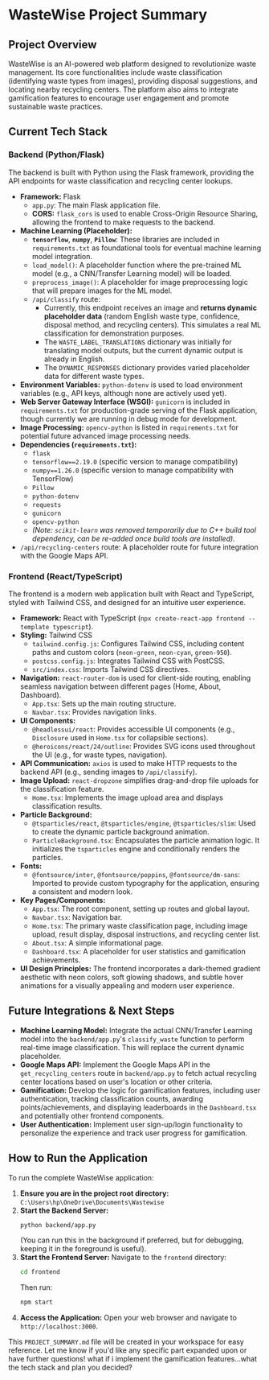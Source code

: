 # WasteWise Project Summary

## Project Overview
WasteWise is an AI-powered web platform designed to revolutionize waste management. Its core functionalities include waste classification (identifying waste types from images), providing disposal suggestions, and locating nearby recycling centers. The platform also aims to integrate gamification features to encourage user engagement and promote sustainable waste practices.

## Current Tech Stack

### Backend (Python/Flask)
The backend is built with Python using the Flask framework, providing the API endpoints for waste classification and recycling center lookups.

*   **Framework:** Flask
    *   `app.py`: The main Flask application file.
    *   **CORS:** `flask_cors` is used to enable Cross-Origin Resource Sharing, allowing the frontend to make requests to the backend.
*   **Machine Learning (Placeholder):**
    *   **`tensorflow`**, **`numpy`**, **`Pillow`**: These libraries are included in `requirements.txt` as foundational tools for eventual machine learning model integration.
    *   `load_model()`: A placeholder function where the pre-trained ML model (e.g., a CNN/Transfer Learning model) will be loaded.
    *   `preprocess_image()`: A placeholder for image preprocessing logic that will prepare images for the ML model.
    *   `/api/classify` route:
        *   Currently, this endpoint receives an image and **returns dynamic placeholder data** (random English waste type, confidence, disposal method, and recycling centers). This simulates a real ML classification for demonstration purposes.
        *   The `WASTE_LABEL_TRANSLATIONS` dictionary was initially for translating model outputs, but the current dynamic output is already in English.
        *   The `DYNAMIC_RESPONSES` dictionary provides varied placeholder data for different waste types.
*   **Environment Variables:** `python-dotenv` is used to load environment variables (e.g., API keys, although none are actively used yet).
*   **Web Server Gateway Interface (WSGI):** `gunicorn` is included in `requirements.txt` for production-grade serving of the Flask application, though currently we are running in debug mode for development.
*   **Image Processing:** `opencv-python` is listed in `requirements.txt` for potential future advanced image processing needs.
*   **Dependencies (`requirements.txt`):**
    *   `flask`
    *   `tensorflow==2.19.0` (specific version to manage compatibility)
    *   `numpy==1.26.0` (specific version to manage compatibility with TensorFlow)
    *   `Pillow`
    *   `python-dotenv`
    *   `requests`
    *   `gunicorn`
    *   `opencv-python`
    *   *(Note: `scikit-learn` was removed temporarily due to C++ build tool dependency, can be re-added once build tools are installed).*
*   `/api/recycling-centers` route: A placeholder route for future integration with the Google Maps API.

### Frontend (React/TypeScript)
The frontend is a modern web application built with React and TypeScript, styled with Tailwind CSS, and designed for an intuitive user experience.

*   **Framework:** React with TypeScript (`npx create-react-app frontend --template typescript`).
*   **Styling:** Tailwind CSS
    *   `tailwind.config.js`: Configures Tailwind CSS, including content paths and custom colors (`neon-green`, `neon-cyan`, `green-950`).
    *   `postcss.config.js`: Integrates Tailwind CSS with PostCSS.
    *   `src/index.css`: Imports Tailwind CSS directives.
*   **Navigation:** `react-router-dom` is used for client-side routing, enabling seamless navigation between different pages (Home, About, Dashboard).
    *   `App.tsx`: Sets up the main routing structure.
    *   `Navbar.tsx`: Provides navigation links.
*   **UI Components:**
    *   `@headlessui/react`: Provides accessible UI components (e.g., `Disclosure` used in `Home.tsx` for collapsible sections).
    *   `@heroicons/react/24/outline`: Provides SVG icons used throughout the UI (e.g., for waste types, navigation).
*   **API Communication:** `axios` is used to make HTTP requests to the backend API (e.g., sending images to `/api/classify`).
*   **Image Upload:** `react-dropzone` simplifies drag-and-drop file uploads for the classification feature.
    *   `Home.tsx`: Implements the image upload area and displays classification results.
*   **Particle Background:**
    *   `@tsparticles/react`, `@tsparticles/engine`, `@tsparticles/slim`: Used to create the dynamic particle background animation.
    *   `ParticleBackground.tsx`: Encapsulates the particle animation logic. It initializes the `tsparticles` engine and conditionally renders the particles.
*   **Fonts:**
    *   `@fontsource/inter`, `@fontsource/poppins`, `@fontsource/dm-sans`: Imported to provide custom typography for the application, ensuring a consistent and modern look.
*   **Key Pages/Components:**
    *   `App.tsx`: The root component, setting up routes and global layout.
    *   `Navbar.tsx`: Navigation bar.
    *   `Home.tsx`: The primary waste classification page, including image upload, result display, disposal instructions, and recycling center list.
    *   `About.tsx`: A simple informational page.
    *   `Dashboard.tsx`: A placeholder for user statistics and gamification achievements.
*   **UI Design Principles:** The frontend incorporates a dark-themed gradient aesthetic with neon colors, soft glowing shadows, and subtle hover animations for a visually appealing and modern user experience.

## Future Integrations & Next Steps

*   **Machine Learning Model:** Integrate the actual CNN/Transfer Learning model into the `backend/app.py`'s `classify_waste` function to perform real-time image classification. This will replace the current dynamic placeholder.
*   **Google Maps API:** Implement the Google Maps API in the `get_recycling_centers` route in `backend/app.py` to fetch actual recycling center locations based on user's location or other criteria.
*   **Gamification:** Develop the logic for gamification features, including user authentication, tracking classification counts, awarding points/achievements, and displaying leaderboards in the `Dashboard.tsx` and potentially other frontend components.
*   **User Authentication:** Implement user sign-up/login functionality to personalize the experience and track user progress for gamification.

## How to Run the Application

To run the complete WasteWise application:

1.  **Ensure you are in the project root directory:** `C:\Users\hp\OneDrive\Documents\Wastewise`
2.  **Start the Backend Server:**
    ```bash
    python backend/app.py
    ```
    (You can run this in the background if preferred, but for debugging, keeping it in the foreground is useful).
3.  **Start the Frontend Server:**
    Navigate to the `frontend` directory:
    ```bash
    cd frontend
    ```
    Then run:
    ```bash
    npm start
    ```
4.  **Access the Application:** Open your web browser and navigate to `http://localhost:3000`.

This `PROJECT_SUMMARY.md` file will be created in your workspace for easy reference. Let me know if you'd like any specific part expanded upon or have further questions!
 what if i implement the gamification features...what the tech stack and plan you decided?